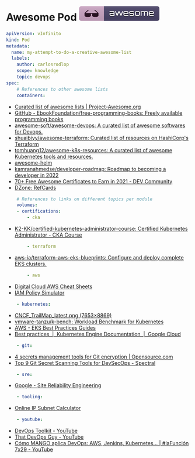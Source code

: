 # Awesome Pod [![Awesome](../img/awesome_badge.svg)](https://github.com/sindresorhus/awesome)

```yaml
apiVersion: vInfinito
kind: Pod
metadata:
  name: my-attempt-to-do-a-creative-awesome-list
  labels:
    author: carlosrodlop
    scope: knowledge
    topic: devops
spec:
    # References to other awesome lists
    containers:
```

- [Curated list of awesome lists | Project-Awesome.org](https://project-awesome.org/)
- [GitHub - EbookFoundation/free-programming-books: Freely available programming books](https://github.sre.pub/EbookFoundation/free-programming-books)
- [awesome-soft/awesome-devops: A curated list of awesome softwares for Devops.](https://github.com/awesome-soft/awesome-devops)
- [shuaibiyy/awesome-terraform: Curated list of resources on HashiCorp's Terraform](https://github.com/shuaibiyy/awesome-terraform)
- [tomhuang12/awesome-k8s-resources: A curated list of awesome Kubernetes tools and resources.](https://github.com/tomhuang12/awesome-k8s-resources)
- [awesome-helm](https://github.com/cdwv/awesome-helm)
- [kamranahmedse/developer-roadmap: Roadmap to becoming a developer in 2022](https://github.com/kamranahmedse/developer-roadmap)
- [70+ Free Awesome Certificates to Earn in 2021 - DEV Community](https://dev.to/panx/50-free-awesome-certificates-to-earn-in-2021-2l7g)
- [DZone: RefCards](https://dzone.com/refcardz)

```yaml
    # References to links on different topics per module
    volumes:
    - certifications:
        - cka
```

- [K2-KK/certified-kubernetes-administrator-course: Certified Kubernetes Administrator - CKA Course](https://github.com/K2-KK/certified-kubernetes-administrator-course)

```yaml
        - terraform
```

- [aws-ia/terraform-aws-eks-blueprints: Configure and deploy complete EKS clusters.](https://github.com/aws-ia/terraform-aws-eks-blueprints)

```yaml
        - aws
```
- [Digital Cloud AWS Cheat Sheets](https://digitalcloud.training/aws-cheat-sheets/)
- [IAM Policy Simulator](https://policysim.aws.amazon.com/home/index.jsp?#)

```yaml
    - kubernetes:
```

- [CNCF_TrailMap_latest.png (7653×8869)](https://raw.githubusercontent.com/cncf/trailmap/master/CNCF_TrailMap_latest.png)
- [vmware-tanzu/k-bench: Workload Benchmark for Kubernetes](https://github.com/vmware-tanzu/k-bench)
- [AWS - EKS Best Practices Guides](https://aws.github.io/aws-eks-best-practices/)
- [Best practices  |  Kubernetes Engine Documentation  |  Google Cloud](https://cloud.google.com/kubernetes-engine/docs/best-practices)

```yaml
    - git:
```

- [4 secrets management tools for Git encryption | Opensource.com](https://opensource.com/article/19/2/secrets-management-tools-git)
- [Top 9 Git Secret Scanning Tools for DevSecOps - Spectral](https://spectralops.io/blog/top-9-git-secret-scanning-tools/#:~:text=Git%2DSecrets%20is%20an%20open,pattern%2C%20the%20commit%20is%20rejected.)


```yaml
    - sre:
```

- [Google - Site Reliability Engineering](https://sre.google/sre-book/table-of-contents/)

```yaml
    - tooling:
```

- [Online IP Subnet Calculator](https://www.subnet-calculator.com/)

```yaml
    - youtube:
```

- [DevOps Toolkit - YouTube](https://www.youtube.com/c/DevOpsToolkit)
- [That DevOps Guy - YouTube](https://www.youtube.com/c/MarcelDempers)
- [Cómo MANGO aplica DevOps: AWS, Jenkins, Kubernetes… | #laFunción 7x29 - YouTube](https://www.youtube.com/watch?v=61C6wD_y1HA&t=195s)